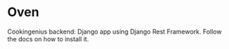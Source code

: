Oven
=================

Cookingenius backend: Django app using Django Rest Framework.
Follow the docs on how to install it.
